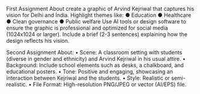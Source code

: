 First Assignment About 
create a graphic
of Arvind Kejriwal that captures his vision for Delhi and India. Highlight themes like:
● Education
● Healthcare
● Clean governance
● Public welfare
Use AI tools or design software to ensure the graphic is professional and optimized for social
media (1024x1024 or larger). Include a brief (2-3 sentences) explaining how the design
reflects his vision.

Second Assignment About:
•⁠  ⁠Scene: A classroom setting with students (diverse in gender and ethnicity) and Arvind Kejriwal in his usual attire.
•⁠  ⁠Background: Include school elements such as desks, a chalkboard, and educational posters.
•⁠  ⁠Tone: Positive and engaging, showcasing an interaction between Kejriwal and the students.
•⁠  ⁠Style: Realistic or semi-realistic.
•⁠  File Format: High-resolution PNG/JPEG or vector (AI/EPS) file.
